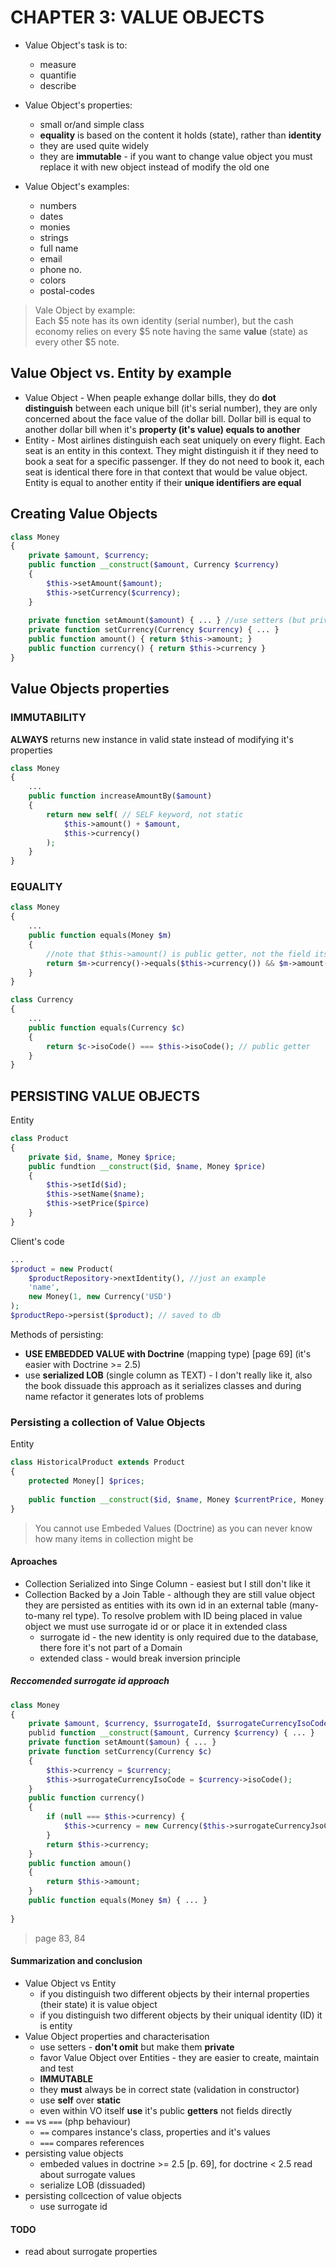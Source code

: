# CHAPTER 3: VALUE OBJECTS

- Value Object's task is to:
    - measure
    - quantifie
    - describe
- Value Object's properties:
    - small or/and simple class
    - **equality** is based on the content it holds (state), rather than **identity**
    - they are used quite widely
    - they are **immutable** - if you want to change value object you must replace it with new object instead of modify
 the old one

- Value Object's examples:
    - numbers
    - dates
    - monies
    - strings
    - full name
    - email
    - phone no.
    - colors
    - postal-codes

>Vale Object by example:<br>
Each $5 note has its own identity (serial number), but the cash economy relies on every $5 note having the same
**value** (state) as every other $5 note.

## Value Object vs. Entity by example
- Value Object - When peaple exhange dollar bills, they do **dot distinguish** between each unique bill
(it's serial number), they are only concerned about the face value of the dollar bill. Dollar bill is equal to another
dollar bill when it's **property (it's value) equals to another**
- Entity - Most airlines distinguish each seat uniquely on every flight. Each seat is an entity in this context.
They might distinguish it if they need to book a seat for a specific passenger. If they do not need to book it, each
seat is identical there fore in that context that would be value object. Entity is equal to another entity if their
**unique identifiers are equal**

## Creating Value Objects
```php
class Money
{
    private $amount, $currency;
    public function __construct($amount, Currency $currency)
    { 
        $this->setAmount($amount);
        $this->setCurrency($currency);
    }
    
    private function setAmount($amount) { ... } //use setters (but private)
    private function setCurrency(Currency $currency) { ... }
    public function amount() { return $this->amount; }
    public function currency() { return $this->currency }
}
```
## Value Objects properties
### IMMUTABILITY
**ALWAYS** returns new instance in valid state instead of modifying it's properties
```php
class Money
{
    ...
    public function increaseAmountBy($amount)
    {
        return new self( // SELF keyword, not static
            $this->amount() + $amount,
            $this->currency()
        );
    }
}
```
### EQUALITY
```php
class Money
{
    ...
    public function equals(Money $m)
    {
        //note that $this->amount() is public getter, not the field itself
        return $m->currency()->equals($this->currency()) && $m->amount() === $this->amount();
    }
}
```
```php
class Currency
{
    ...
    public function equals(Currency $c)
    {
        return $c->isoCode() === $this->isoCode(); // public getter
    }
}
```

## PERSISTING VALUE OBJECTS
Entity
```php
class Product
{
    private $id, $name, Money $price;
    public fundtion __construct($id, $name, Money $price)
    {
        $this->setId($id);
        $this->setName($name);
        $this->setPrice($pirce)
    }
}
```
Client's code
```php
...
$product = new Product(
    $productRepository->nextIdentity(), //just an example
    'name',
    new Money(1, new Currency('USD')
);
$productRepo->persist($product); // saved to db

```
Methods of persisting:
- **USE EMBEDDED VALUE with Doctrine** (mapping type) [page 69] (it's easier with Doctrine >= 2.5)
- use **serialized LOB** (single column as TEXT) - I don't really like it, also the book dissuade this approach
as it serializes classes and during name refactor it generates lots of problems

### Persisting a collection of Value Objects
Entity
```php
class HistoricalProduct extends Product
{
    protected Money[] $prices;
    
    public function __construct($id, $name, Money $currentPrice, Money[] $histryPrices) { ... }
}
```
>You cannot use Embeded Values (Doctrine) as you can never know how many items in collection might be

#### Aproaches
- Collection Serialized into Singe Column - easiest but I still don't like it
- Collection Backed by a Join Table - although they are still value object they are persisted as entities with
its own id in an external table (many-to-many rel type). To resolve problem with ID being placed in value object
we must use surrogate id or or place it in extended class
    - surrogate id - the new identity is only required due to the database, there fore it's not part of a Domain
    - extended class - would break inversion principle
    
##### Reccomended surrogate id approach
```php
class Money
{
    private $amount, $currency, $surrogateId, $surrogateCurrencyIsoCode;
    publid function __construct($amount, Currency $currency) { ... }
    private function setAmount($amoun) { ... }
    private function setCurrency(Currency $c)
    {
        $this->currency = $currency;
        $this->surrogateCurrencyIsoCode = $currency->isoCode();
    }
    public function currency()
    {
        if (null === $this->currency) {
            $this->currency = new Currency($this->surrogateCurrencyJsoCode)
        }
        return $this->currency;
    }
    public function amoun()
    {
        return $this->amount;
    }
    public function equals(Money $m) { ... }
    
}
```
> page 83, 84


#### Summarization and conclusion
- Value Object vs Entity
    - if you distinguish two different objects by their internal properties (their state) it is value object
    - if you distinguish two different objects by their uniqual identity (ID) it is entity
- Value Object properties and characterisation
    - use setters - **don't omit** but make them **private**
    - favor Value Object over Entities - they are easier to create, maintain and test
    - **IMMUTABLE**
    - they **must** always be in correct state (validation in constructor)
    - use **self** over **static**
    - even within VO itself **use** it's public **getters** not fields directly
- `==` vs `===` (php behaviour)
    - `==` compares instance's class, properties and it's values
    - `===` compares references
- persisting value objects
    - embeded values in doctrine >= 2.5 [p. 69], for doctrine < 2.5 read about surrogate values
    - serialize LOB (dissuaded)
- persisting collcection of value objects
    - use surrogate id

#### TODO
- read about surrogate properties
